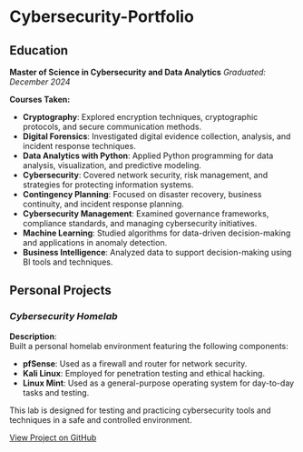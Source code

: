# Cybersecurity-Portfolio

## Education

**Master of Science in Cybersecurity and Data Analytics**
*Graduated: December 2024*

**Courses Taken:** 
- **Cryptography**: Explored encryption techniques, cryptographic protocols, and secure communication methods.  
- **Digital Forensics**: Investigated digital evidence collection, analysis, and incident response techniques.  
- **Data Analytics with Python**: Applied Python programming for data analysis, visualization, and predictive modeling.  
- **Cybersecurity**: Covered network security, risk management, and strategies for protecting information systems.  
- **Contingency Planning**: Focused on disaster recovery, business continuity, and incident response planning.  
- **Cybersecurity Management**: Examined governance frameworks, compliance standards, and managing cybersecurity initiatives.  
- **Machine Learning**: Studied algorithms for data-driven decision-making and applications in anomaly detection.  
- **Business Intelligence**: Analyzed data to support decision-making using BI tools and techniques.

## Personal Projects

### *Cybersecurity Homelab*

**Description**:  
Built a personal homelab environment featuring the following components:
- **pfSense**: Used as a firewall and router for network security.
- **Kali Linux**: Employed for penetration testing and ethical hacking.
- **Linux Mint**: Used as a general-purpose operating system for day-to-day tasks and testing.

This lab is designed for testing and practicing cybersecurity tools and techniques in a safe and controlled environment.

[View Project on GitHub](#)


